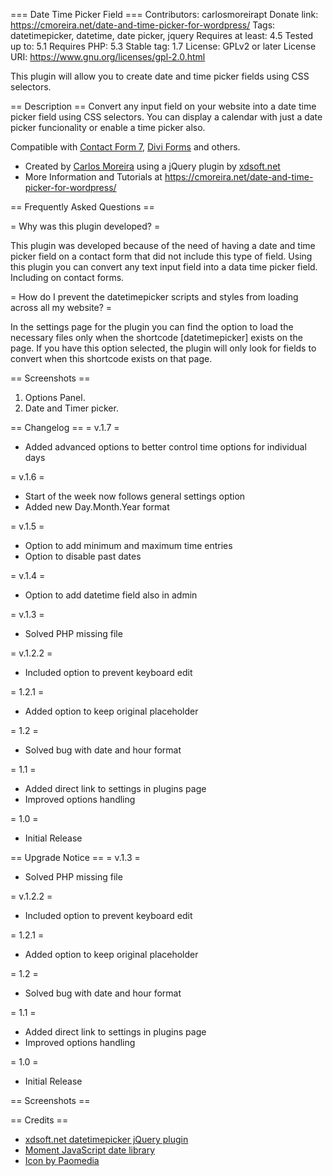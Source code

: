 === Date Time Picker Field ===
Contributors: carlosmoreirapt
Donate link: https://cmoreira.net/date-and-time-picker-for-wordpress/
Tags: datetimepicker, datetime, date picker, jquery
Requires at least: 4.5
Tested up to: 5.1
Requires PHP: 5.3
Stable tag: 1.7
License: GPLv2 or later
License URI: https://www.gnu.org/licenses/gpl-2.0.html

This plugin will allow you to create date and time picker fields using CSS selectors.

== Description ==
Convert any input field on your website into a date time picker field using CSS selectors. You can display a calendar with just a date picker funcionality or enable a time picker also.

Compatible with [Contact Form 7](https://cmoreira.net/blog/date-and-time-picker-field-on-contact-form-7/), [Divi Forms](https://cmoreira.net/blog/date-picker-in-divi-contact-form/) and others.

* Created by [Carlos Moreira](https://cmoreira.net) using a jQuery plugin by [xdsoft.net](https://xdsoft.net/jqplugins/datetimepicker/)
* More Information and Tutorials at <https://cmoreira.net/date-and-time-picker-for-wordpress/>

== Frequently Asked Questions ==

= Why was this plugin developed? =

This plugin was developed because of the need of having a date and time picker field on a contact form that did not include this type of field.
Using this plugin you can convert any text input field into a data time picker field. Including on contact forms.

= How do I prevent the datetimepicker scripts and styles from loading across all my website? =

In the settings page for the plugin you can find the option to load the necessary files only when the shortcode [datetimepicker] exists on the page.
If you have this option selected, the plugin will only look for fields to convert when this shortcode exists on that page.

== Screenshots ==

1. Options Panel.
2. Date and Timer picker.

== Changelog ==
= v.1.7 =
 * Added advanced options to better control time options for individual days

= v.1.6 =
 * Start of the week now follows general settings option
 * Added new Day.Month.Year format

= v.1.5 =
 * Option to add minimum and maximum time entries
 * Option to disable past dates

= v.1.4 =
 * Option to add datetime field also in admin

= v.1.3 =
 * Solved PHP missing file

= v.1.2.2 =
 * Included option to prevent keyboard edit

= 1.2.1 =
* Added option to keep original placeholder

= 1.2 =
* Solved bug with date and hour format

= 1.1 =
* Added direct link to settings in plugins page
* Improved options handling

= 1.0 =
* Initial Release

== Upgrade Notice ==
= v.1.3 =
 * Solved PHP missing file

= v.1.2.2 =
 * Included option to prevent keyboard edit

= 1.2.1 =
* Added option to keep original placeholder

= 1.2 =
* Solved bug with date and hour format

= 1.1 =
* Added direct link to settings in plugins page
* Improved options handling

= 1.0 =
* Initial Release

== Screenshots ==

== Credits ==
* [xdsoft.net datetimepicker jQuery plugin](https://xdsoft.net/jqplugins/datetimepicker/)
* [Moment JavaScript date library](https://momentjs.com/)
* [Icon by Paomedia](https://github.com/paomedia/small-n-flat)


